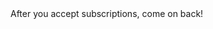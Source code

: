 <head>

 <script src="https://cdn.onesignal.com/sdks/OneSignalSDK.js" async=""></script>
<script>
   var OneSignal = window.OneSignal || [];
    var initConfig = {
        appId: "5b5be79a-c8b9-4458-8ea6-ad1170a06e1e",
        notifyButton: {
            enable: true
        },
    };
    OneSignal.push(function () {
        OneSignal.SERVICE_WORKER_PARAM = { scope: '/web/OneSignal-Web-SDK-HTTPS-Integration-Files/' };
        OneSignal.SERVICE_WORKER_PATH = '/web/OneSignal-Web-SDK-HTTPS-Integration-Files//OneSignalSDKWorker.js'
        OneSignal.SERVICE_WORKER_UPDATER_PATH = '/web/OneSignal-Web-SDK-HTTPS-Integration-Files//OneSignalSDKUpdaterWorker.js'
        OneSignal.init(initConfig);
    });
 
OneSignal.push(function() {
  OneSignal.isPushNotificationsEnabled().then(function(isEnabled) {
    if (isEnabled)
      console.log("Push notifications are enabled!");
      open(location, '_self').close();
    else
      console.log("Push notifications are not enabled yet.");      
  });
});
 
</script>
  
  
  
  

  
</head>
<body>
  After you accept subscriptions, come on back!</body>

